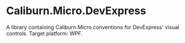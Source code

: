 # Caliburn.Micro.DevExpress
A library containing Caliburn.Micro conventions for DevExpress' visual controls.  Target platform: WPF.
